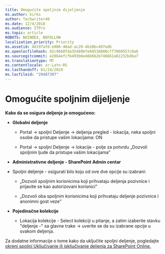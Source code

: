 ```yaml
---
title: Omogućite spoljnim dijeljenje
ms.author: kirks
author: Techwriter40
ms.date: 12/4/2018
ms.audience: ITPro
ms.topic: article
ROBOTS: NOINDEX, NOFOLLOW
localization_priority: Priority
ms.assetid: 4d197afd-e806-40ad-ac20-4b10bc497edb
ms.openlocfilehash: 92c9660fda35489bfe94538800cff7060557c9a6
ms.sourcegitcommit: e2864efcfb493b6e46b662b746661a61232bdba7
ms.translationtype: MT
ms.contentlocale: sr-Latn-RS
ms.lasthandoff: 01/24/2019
ms.locfileid: "29487397"
---
```

# <a name="enable-external-sharing"></a>Omogućite spoljnim dijeljenje

 **Kako da se osigura deljenje je omogućeno:**
  
- **Globalni deljenje**
    
  - Portal -\> spoljni Deljenje -\> deljenja pregled - lokacija, neka spoljni osobe da pristupe vašim lokacijama: ON
    
  - Portal -\> spoljni Deljenje -\> lokacije - polje za potvrdu „Dozvoli spoljnim ljude da pristupe vašim lokacijama”
    
- **Administrativne deljenje - SharePoint Admin centar**
    
- Spoljni deljenje - osigurati bilo koju od ove dve opcije su izabrani:
    
  - „Dozvoli spoljnim korisnicima koji prihvataju deljenja pozivnice i prijavite se kao autorizovani korisnici”
    
  - „Dozvoli oba spoljnim korisnicima koji prihvataju deljenje pozivnice i anonimni gost veze”
    
- **Pojedinačne kolekcije**
    
  - Lokacija kolekcije - Select kolekciji u pitanje, a zatim izaberite stavku "deljenje -" sa glavne trake -\> uverite se da su izabrane opcije u svakom deljenja.
    
Za dodatne informacije o tome kako da uključite spoljni deljenje, pogledajte [okreni spoljni Uključivanje ili isključivanje deljenja za SharePoint Online.](https://go.microsoft.com/fwlink/?linkid=2047681&amp;clcid=0x409)
  

